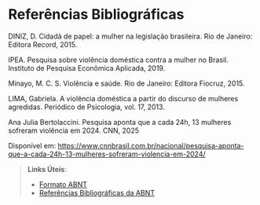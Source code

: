 # Referências Bibliográficas


DINIZ, D. Cidadã de papel: a mulher na legislação brasileira. Rio de Janeiro: Editora Record, 2015. 

IPEA. Pesquisa sobre violência doméstica contra a mulher no Brasil. Instituto de Pesquisa Econômica Aplicada, 2019. 

Minayo, M. C. S. Violência e saúde. Rio de Janeiro: Editora Fiocruz, 2015. 

LIMA, Gabriela. A violência doméstica a partir do discurso de mulheres agredidas. Periódico de Psicologia, vol. 17, 2013. 

Ana Julia Bertolaccini. Pesquisa aponta que a cada 24h, 13 mulheres sofreram violência em 2024. CNN, 2025​

Disponível em: https://www.cnnbrasil.com.br/nacional/pesquisa-aponta-que-a-cada-24h-13-mulheres-sofreram-violencia-em-2024/

 

> **Links Úteis**:
> - [Formato ABNT](https://www.normastecnicas.com/abnt/)
> - [Referências Bibliográficas da ABNT](https://comunidade.rockcontent.com/referencia-bibliografica-abnt/)
